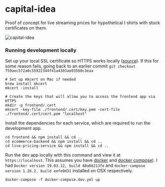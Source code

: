 # capital-idea

Proof of concept for live streaming prices for hypothetical t shirts with stock certificates on them.

![capital-idea](https://user-images.githubusercontent.com/10820969/118417280-5b13e900-b681-11eb-999d-b47d9ef88287.gif)

### Running development locally
Set up your local SSL certificate so HTTPS works locally ([source](https://www.freecodecamp.org/news/how-to-set-up-https-locally-with-create-react-app/)). If this for some reason fails, going back to an earlier commit `git checkout 759aec572a0c55922344f41a4303ae03560c3eaa`
```
# Set up mkcert on Mac if needed
brew install mkcert
mkcert -install

# Create the keys that will allow you to access the frontend app via HTTPS
mkdir -p frontend/.cert
mkcert -key-file ./frontend/.cert/key.pem -cert-file ./frontend/.cert/cert.pem "localhost"
```

Install the dependencies for each service, which are required to run the development app.
```
cd frontend && npm install && cd ..
cd ecommerce-backend && npm install && cd ..
cd live-pricing-service && npm install && cd ..
```

Run the dev app locally with this command and view it at `https://localhost`. This assumes you have [docker](https://docs.docker.com/get-docker/) and [docker compose](https://docs.docker.com/compose/install/)). I had `Docker version 19.03.12, build 48a66213fe` and `docker-compose version 1.26.2, build eefe0d31` installed on OSX respectively.
```
docker-compose -f docker-compose.dev.yml up
```

